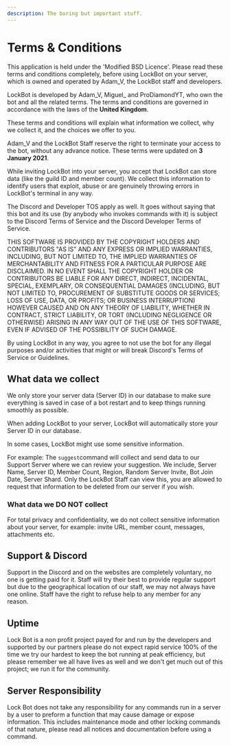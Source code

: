 ```yaml
---
description: The boring but important stuff.
---
```


# Terms & Conditions

This application is held under the 'Modified BSD Licence'. Please read these terms and conditions completely, before using LockBot on your server, which is owned and operated by Adam\_V, the LockBot staff and developers.

LockBot is developed by Adam\_V, Miguel\_ and ProDiamondYT, who own the bot and all the related terms. The terms and conditions are governed in accordance with the laws of the **United Kingdom**.

These terms and conditions will explain what information we collect, why we collect it, and the choices we offer to you.

Adam\_V and the LockBot Staff reserve the right to terminate your access to the bot, without any advance notice. These terms were updated on **3 January 2021**.

While inviting LockBot into your server, you accept that LockBot can store data \(like the guild ID and member count\). We collect this information to identify users that exploit, abuse or are genuinely throwing errors in LockBot's terminal in any way.

The Discord and Developer TOS apply as well. It goes without saying that this bot and its use \(by anybody who invokes commands with it\) is subject to the Discord Terms of Service and the Discord Developer Terms of Service.

THIS SOFTWARE IS PROVIDED BY THE COPYRIGHT HOLDERS AND CONTRIBUTORS "AS IS" AND ANY EXPRESS OR IMPLIED WARRANTIES, INCLUDING, BUT NOT LIMITED TO, THE IMPLIED WARRANTIES OF MERCHANTABILITY AND FITNESS FOR A PARTICULAR PURPOSE ARE DISCLAIMED. IN NO EVENT SHALL THE COPYRIGHT HOLDER OR CONTRIBUTORS BE LIABLE FOR ANY DIRECT, INDIRECT, INCIDENTAL, SPECIAL, EXEMPLARY, OR CONSEQUENTIAL DAMAGES \(INCLUDING, BUT NOT LIMITED TO, PROCUREMENT OF SUBSTITUTE GOODS OR SERVICES; LOSS OF USE, DATA, OR PROFITS; OR BUSINESS INTERRUPTION\) HOWEVER CAUSED AND ON ANY THEORY OF LIABILITY, WHETHER IN CONTRACT, STRICT LIABILITY, OR TORT \(INCLUDING NEGLIGENCE OR OTHERWISE\) ARISING IN ANY WAY OUT OF THE USE OF THIS SOFTWARE, EVEN IF ADVISED OF THE POSSIBILITY OF SUCH DAMAGE.

By using LockBot in any way, you agree to not use the bot for any illegal purposes and/or activities that might or will break Discord's Terms of Service or Guidelines.

## What data we collect

We only store your server data \(Server ID\) in our database to make sure everything is saved in case of a bot restart and to keep things running smoothly as possible.

When adding LockBot to your server, LockBot will automatically store your Server ID in our database. 

In some cases, LockBot might use some sensitive information.

For example: The `suggest`command will collect and send data to our Support Server where we can review your suggestion. We include, Server Name, Server ID, Member Count, Region, Random Server Invite, Bot Join Date, Server Shard. Only the LockBot Staff can view this, you are allowed to request that information to be deleted from our server if you wish.

### What data we DO NOT collect

For total privacy and confidentiality, we do not collect sensitive information about your server, for example: invite URL, member count, messages, attachments etc.

## Support & Discord

Support in the Discord and on the websites are completely voluntary, no one is getting paid for it. Staff will try their best to provide regular support but due to the geographical location of our staff, we may not always have one online. Staff have the right to refuse help to any member for any reason.

## Uptime

Lock Bot is a non profit project payed for and run by the developers and supported by our partners please do not expect rapid service 100% of the time we try our hardest to keep the bot running at peak efficiency, but please remember we all have lives as well and we don't get much out of this project; we run it for the community.

## Server Responsibility

Lock Bot does not take any responsibility for any commands run in a server by a user to preform a function that may cause damage or expose information. This includes maintenance mode and other locking commands of that nature, please read all notices and documentation before using a command.

